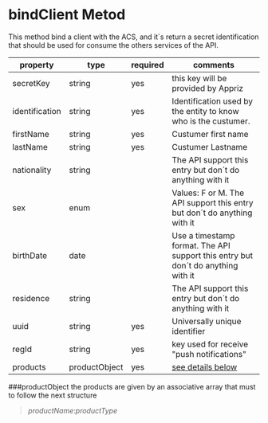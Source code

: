 bindClient Metod
================================

This method bind a client with the ACS, and it´s return a secret identification that should be used for consume the others services of the API.

 property  | type | required | comments
 ----------|------|----------|---------
 secretKey |string|yes| this key will be provided by Appriz
identification|string|yes|Identification used by the entity to know who is the custumer.
firstName|string|yes|Custumer first name
lastName|string|yes|Custumer Lastname
nationality|string| | The API support this entry but don´t do anything with it
sex|enum| |Values: F or M.  The API support this entry but don´t do anything with it
birthDate|date| |Use a timestamp format. The API support this entry but don´t do anything with it
residence|string| |The API support this entry but don´t do anything with it
uuid|string|yes|Universally unique identifier
regId|string|yes| key used for receive "push notifications" 
products|productObject|yes|[see details below]()

###productObject 
the products are given by an associative array that must to follow the next structure
> *productName*:*productType*


